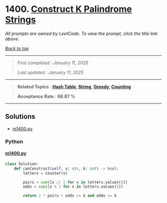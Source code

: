 # 1400. [Construct K Palindrome Strings](<https://leetcode.com/problems/construct-k-palindrome-strings>)

*All prompts are owned by LeetCode. To view the prompt, click the title link above.*

*[Back to top](<../README.md>)*

------

> *First completed : January 11, 2025*
>
> *Last updated : January 11, 2025*

------

> **Related Topics** : **[Hash Table](<by_topic/Hash Table.md>), [String](<by_topic/String.md>), [Greedy](<by_topic/Greedy.md>), [Counting](<by_topic/Counting.md>)**
>
> **Acceptance Rate** : **68.87 %**

------

## Solutions

- [m1400.py](<../my-submissions/m1400.py>)
### Python
#### [m1400.py](<../my-submissions/m1400.py>)
```Python
class Solution:
    def canConstruct(self, s: str, k: int) -> bool:
        letters = Counter(s)

        pairs = sum([x // 2 for x in letters.values()])
        odds = sum([x % 2 for x in letters.values()])

        return 2 * pairs + odds >= k and odds <= k

```

